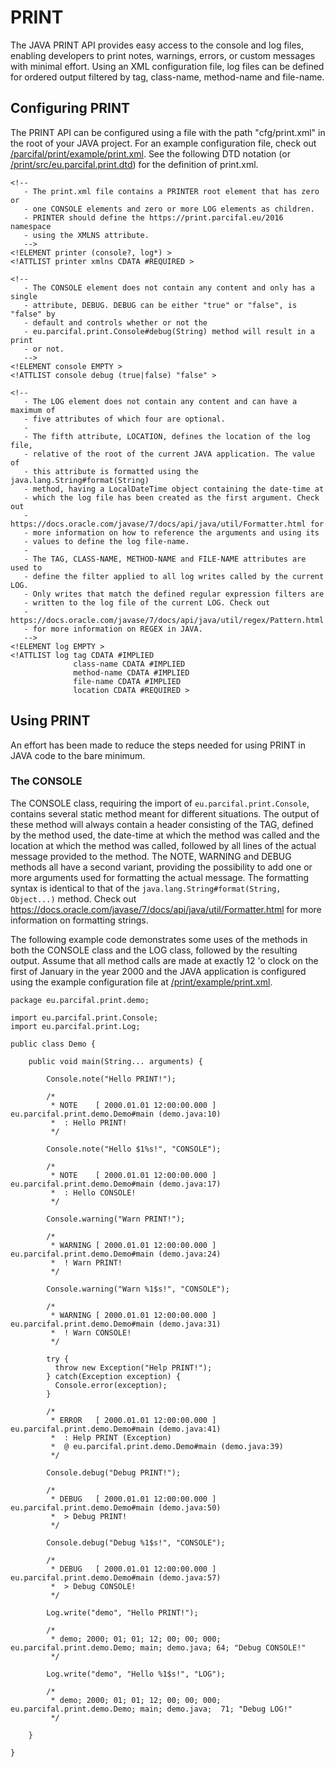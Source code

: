 # PRINT

The JAVA PRINT API provides easy access to the console and log files, enabling developers to print notes, warnings, errors, or custom messages with minimal effort. Using an XML configuration file, log files can be defined for ordered output filtered by tag, class-name, method-name and file-name.

## Configuring PRINT

The PRINT API can be configured using a file with the path "cfg/print.xml" in the root of your JAVA project. For an example configuration file, check out [/parcifal/print/example/print.xml](https://raw.githubusercontent.com/parcifal/print/master/example/print.xml). See the following DTD notation (or [/print/src/eu.parcifal.print.dtd](https://raw.githubusercontent.com/parcifal/print/master/src/eu.parcifal.print.dtd)) for the definition of print.xml.

    <!--
       - The print.xml file contains a PRINTER root element that has zero or
       - one CONSOLE elements and zero or more LOG elements as children. 
       - PRINTER should define the https://print.parcifal.eu/2016 namespace 
       - using the XMLNS attribute.
       -->
    <!ELEMENT printer (console?, log*) >
    <!ATTLIST printer xmlns CDATA #REQUIRED >
    
    <!--
       - The CONSOLE element does not contain any content and only has a single 
       - attribute, DEBUG. DEBUG can be either "true" or "false", is "false" by 
       - default and controls whether or not the 
       - eu.parcifal.print.Console#debug(String) method will result in a print 
       - or not.
       -->
    <!ELEMENT console EMPTY >
    <!ATTLIST console debug (true|false) "false" >
    
    <!--
       - The LOG element does not contain any content and can have a maximum of 
       - five attributes of which four are optional.
       - 
       - The fifth attribute, LOCATION, defines the location of the log file, 
       - relative of the root of the current JAVA application. The value of 
       - this attribute is formatted using the java.lang.String#format(String) 
       - method, having a LocalDateTime object containing the date-time at 
       - which the log file has been created as the first argument. Check out 
       - https://docs.oracle.com/javase/7/docs/api/java/util/Formatter.html for 
       - more information on how to reference the arguments and using its 
       - values to define the log file-name.
       - 
       - The TAG, CLASS-NAME, METHOD-NAME and FILE-NAME attributes are used to 
       - define the filter applied to all log writes called by the current LOG. 
       - Only writes that match the defined regular expression filters are 
       - written to the log file of the current LOG. Check out 
       - https://docs.oracle.com/javase/7/docs/api/java/util/regex/Pattern.html 
       - for more information on REGEX in JAVA.
       -->
    <!ELEMENT log EMPTY >
    <!ATTLIST log tag CDATA #IMPLIED
                  class-name CDATA #IMPLIED
                  method-name CDATA #IMPLIED
                  file-name CDATA #IMPLIED 
                  location CDATA #REQUIRED >

## Using PRINT

An effort has been made to reduce the steps needed for using PRINT in JAVA code to the bare minimum.

### The CONSOLE

The CONSOLE class, requiring the import of `eu.parcifal.print.Console`, contains several static method meant for different situations. The output of these method will always contain a header consisting of the TAG, defined by the method used, the date-time at which the method was called and the location at which the method was called, followed by all lines of the actual message provided to the method. The NOTE, WARNING and DEBUG methods all have a second variant, providing the possibility to add one or more arguments used for formatting the actual message. The formatting syntax is identical to that of the `java.lang.String#format(String, Object...)` method. Check out https://docs.oracle.com/javase/7/docs/api/java/util/Formatter.html for more information on formatting strings.

The following example code demonstrates some uses of the methods in both the CONSOLE class and the LOG class, followed by the resulting output. Assume that all method calls are made at exactly 12 'o clock on the first of January in the year 2000 and the JAVA application is configured using the example configuration file at [/print/example/print.xml](https://raw.githubusercontent.com/parcifal/print/master/example/print.xml).

    package eu.parcifal.print.demo;
    
    import eu.parcifal.print.Console;
    import eu.parcifal.print.Log;
    
    public class Demo {
        
        public void main(String... arguments) {
        
            Console.note("Hello PRINT!");
            
            /*
             * NOTE    [ 2000.01.01 12:00:00.000 ] eu.parcifal.print.demo.Demo#main (demo.java:10)
             *  : Hello PRINT!
             */
            
            Console.note("Hello $1%s!", "CONSOLE");
            
            /*
             * NOTE    [ 2000.01.01 12:00:00.000 ] eu.parcifal.print.demo.Demo#main (demo.java:17)
             *  : Hello CONSOLE!
             */
            
            Console.warning("Warn PRINT!");
            
            /*
             * WARNING [ 2000.01.01 12:00:00.000 ] eu.parcifal.print.demo.Demo#main (demo.java:24)
             *  ! Warn PRINT!
             */
            
            Console.warning("Warn %1$s!", "CONSOLE");
            
            /*
             * WARNING [ 2000.01.01 12:00:00.000 ] eu.parcifal.print.demo.Demo#main (demo.java:31)
             *  ! Warn CONSOLE!
             */
            
            try {
              throw new Exception("Help PRINT!");
            } catch(Exception exception) {
              Console.error(exception);
            }
            
            /*
             * ERROR   [ 2000.01.01 12:00:00.000 ] eu.parcifal.print.demo.Demo#main (demo.java:41)
             *  : Help PRINT (Exception)
             *  @ eu.parcifal.print.demo.Demo#main (demo.java:39)
             */
            
            Console.debug("Debug PRINT!");
            
            /*
             * DEBUG   [ 2000.01.01 12:00:00.000 ] eu.parcifal.print.demo.Demo#main (demo.java:50)
             *  > Debug PRINT!
             */
            
            Console.debug("Debug %1$s!", "CONSOLE");
            
            /*
             * DEBUG   [ 2000.01.01 12:00:00.000 ] eu.parcifal.print.demo.Demo#main (demo.java:57)
             *  > Debug CONSOLE!
             */
            
            Log.write("demo", "Hello PRINT!");
            
            /*
             * demo; 2000; 01; 01; 12; 00; 00; 000; eu.parcifal.print.demo.Demo; main; demo.java; 64; "Debug CONSOLE!"
             */
            
            Log.write("demo", "Hello %1$s!", "LOG");
            
            /*
             * demo; 2000; 01; 01; 12; 00; 00; 000; eu.parcifal.print.demo.Demo; main; demo.java;  71; "Debug LOG!"
             */
        
        }
        
    }
